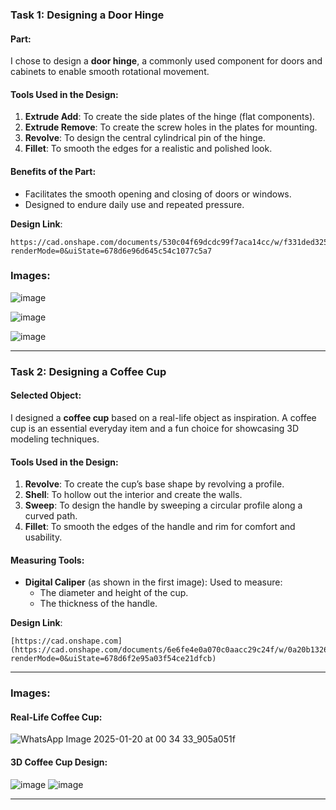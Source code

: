 ### Task 1: Designing a Door Hinge

#### Part:  
I chose to design a **door hinge**, a commonly used component for doors and cabinets to enable smooth rotational movement.  

#### Tools Used in the Design:
1. **Extrude Add**: To create the side plates of the hinge (flat components).  
2. **Extrude Remove**: To create the screw holes in the plates for mounting.  
3. **Revolve**: To design the central cylindrical pin of the hinge.  
4. **Fillet**: To smooth the edges for a realistic and polished look.  

#### Benefits of the Part:
- Facilitates the smooth opening and closing of doors or windows.  
- Designed to endure daily use and repeated pressure.  

**Design Link**:  
```  
https://cad.onshape.com/documents/530c04f69dcdc99f7aca14cc/w/f331ded325daf75382e8e97e/e/77c6decd88a9b017763f58d4?renderMode=0&uiState=678d6e96d645c54c1077c5a7 
```  
### Images:
![image](https://github.com/user-attachments/assets/e6435734-53cb-4f24-80f7-05b7d61166ed)

![image](https://github.com/user-attachments/assets/8aba22c4-dcc0-45e4-8195-83dc621933e7)

![image](https://github.com/user-attachments/assets/0569c147-1f7e-4cfa-91fa-9961bff5ed9a)

---

### Task 2: Designing a Coffee Cup

#### Selected Object:  
I designed a **coffee cup** based on a real-life object as inspiration. A coffee cup is an essential everyday item and a fun choice for showcasing 3D modeling techniques.

#### Tools Used in the Design:
1. **Revolve**: To create the cup’s base shape by revolving a profile.  
2. **Shell**: To hollow out the interior and create the walls.  
3. **Sweep**: To design the handle by sweeping a circular profile along a curved path.  
4. **Fillet**: To smooth the edges of the handle and rim for comfort and usability.  

#### Measuring Tools:
- **Digital Caliper** (as shown in the first image): Used to measure:  
  - The diameter and height of the cup.  
  - The thickness of the handle.  

**Design Link**:  
```  
[https://cad.onshape.com](https://cad.onshape.com/documents/6e6fe4e0a070c0aacc29c24f/w/0a20b1326ff10906646aaaa0/e/f1ee3253ba2cec3cdfb2162c?renderMode=0&uiState=678d6f2e95a03f54ce21dfcb)  
```  

---

### Images:  

#### Real-Life Coffee Cup:  
 ![WhatsApp Image 2025-01-20 at 00 34 33_905a051f](https://github.com/user-attachments/assets/99533ccc-e130-4131-b4c8-4bc40939d2a8)


#### 3D Coffee Cup Design:  
![image](https://github.com/user-attachments/assets/3df86846-a7fc-4efb-97b5-92c979ae8cb4)
![image](https://github.com/user-attachments/assets/25311e31-2430-4e97-aed3-dbe99479c2fd)


---

